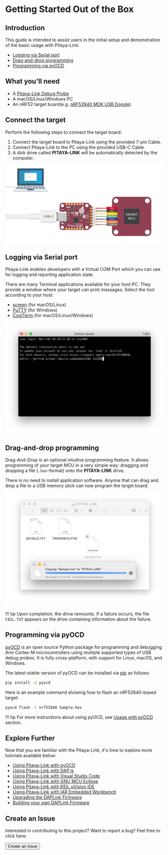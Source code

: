 # Getting Started Out of the Box

## Introduction

This guide is intended to assist users in the initial setup and demonstration of the basic usage with Pitaya-Link:

* [Logging via Serial port](#logging-via-serial-port)
* [Drag-and-drop programming](#drag-and-drop-programming)
* [Programming via pyOCD](#programming-via-pyocd)


## What you'll need

* A [Pitaya-Link Debug Probe](https://store.makerdiary.com/products/pitaya-link)
* A macOS/Linux/Windows PC
* An nRF52 target board(e.g. [nRF52840 MDK USB Dongle](https://store.makerdiary.com/products/nrf52840-mdk-usb-dongle))

## Connect the target

Perform the following steps to connect the target board:

1. Connect the target board to Pitaya-Link using the provided 7-pin Cable.
2. Connect Pitaya-Link to the PC using the provided USB-C Cable.
3. A disk drive called **PITAYA-LINK** will be automatically detected by the computer.

![](assets/images/connect-the-target.png)

## Logging via Serial port

Pitaya-Link enables developers with a Virtual COM Port which you can use for logging and reporting application state. 

There are many Terminal applications available for your host PC. They provide a window where your target can print messages. Select the tool according to your host:

* [screen](https://www.gnu.org/software/screen/manual/screen.html) (for macOS/Linux)
* [PuTTY](https://www.chiark.greenend.org.uk/~sgtatham/putty/) (for Windows)
* [CoolTerm](http://freeware.the-meiers.org/) (for macOS/Linux/Windows)

![](assets/images/screen-via-serial.png)

## Drag-and-drop programming

Drag-And-Drop is an optional intuitive programming feature. It allows programming of your target MCU in a very simple way: dragging and dropping a file (`.hex`-format) onto the **PITAYA-LINK** drive. 

There is no need to install application software. Anyone that can drag and drop a file to a USB memory stick can now program the target board.

![](assets/images/copy-hex-to-pitaya-link.png)


!!! tip
	Upon completion, the drive remounts. If a failure occurs, the file `FAIL.TXT` appears on the drive containing information about the failure.

## Programming via pyOCD

[pyOCD](https://github.com/mbedmicro/pyOCD) is an open source Python package for programming and debugging Arm Cortex-M microcontrollers using multiple supported types of USB debug probes. It is fully cross-platform, with support for Linux, macOS, and Windows.

The latest stable version of pyOCD can be installed via [pip](https://pip.pypa.io/en/stable/index.html) as follows:

``` sh
pip install -U pyocd
```

Here is an example command showing how to flash an nRF52840-based target:
``` sh
pyocd flash -t nrf52840 Sample.hex
```

!!! tip
	For more instructions about using pyOCD, see [Usage with pyOCD](pyocd.md) section.


## Explore Further
Now that you are familiar with the Pitaya-Link, it's time to explore more tutorials available below:

* [Using Pitaya-Link with pyOCD](pyocd.md)
* [Using Pitaya-Link with DAP.js](dapjs.md)
* [Using Pitaya-Link with Visual Studio Code](vscode.md)
* [Using Pitaya-Link with GNU MCU Eclipse](eclipse.md)
* [Using Pitaya-Link with KEIL µVision IDE](keil-mdk.md)
* [Using Pitaya-Link with IAR Embedded Workbench](iar-ewarm.md)
* [Upgrading the DAPLink Firmware](upgrading.md)
* [Building your own DAPLink Firmware](building.md)

## Create an Issue

Interested in contributing to this project? Want to report a bug? Feel free to click here:

<a href="https://github.com/makerdiary/pitaya-link/issues/new?title=Getting%20Started:%20%3Ctitle%3E"><button data-md-color-primary="red-bud"><i class="fa fa-github"></i> Create an Issue</button></a>
